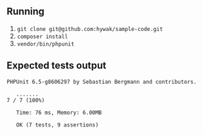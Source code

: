 ## Running
1) `git clone git@github.com:hywak/sample-code.git`
2) `composer install`
3) `vendor/bin/phpunit`

## Expected tests output
```
PHPUnit 6.5-g8606297 by Sebastian Bergmann and contributors.
   
   .......                                                             7 / 7 (100%)
   
   Time: 76 ms, Memory: 6.00MB
   
   OK (7 tests, 9 assertions)
```